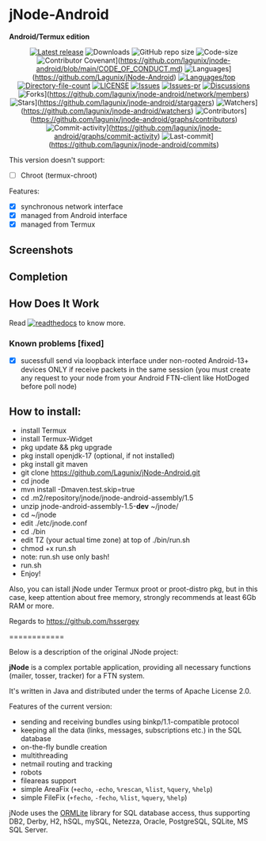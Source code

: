 # jNode-Android

**Android/Termux edition**

<div align="center">

[![Latest release](https://img.shields.io/github/v/release/lagunix/jnode-android?include_prereleases&label=latest%20release&style=for-the-badge)](https://github.com/lagunix/jnode-android/releases/latest)
![Downloads](https://img.shields.io/github/downloads/lagunix/jnode-android/total?style=for-the-badge)
![GitHub repo size](https://img.shields.io/github/repo-size/lagunix/jnode-android?style=for-the-badge)
![Code-size](https://shields.io/github/languages/code-size/lagunix/jnode-android?style=for-the-badge)
![Contributor Covenant](https://img.shields.io/badge/Contributor%20Covenant-2.1-4baaaa.svg?style=for-the-badge)](https://github.com/lagunix/jnode-android/blob/main/CODE_OF_CONDUCT.md)
![Languages](https://shields.io/github/languages/count/lagunix/jnode-android?style=for-the-badge)](https://github.com/Lagunix/jNode-Android)
[![Languages/top](https://shields.io/github/languages/top/lagunix/jnode-android?style=for-the-badge)](https://github.com/Lagunix/jNode-Android)
[![Directory-file-count](https://shields.io/github/directory-file-count/lagunix/jnode-android?style=for-the-badge)](https://github.com/lagunix/jnode-android)
[![LICENSE](https://img.shields.io/github/license/lagunix/jnode-android?color=blue&style=for-the-badge)](https://github.com/lagunix/jnode-android/blob/main/LICENSE)
[![Issues](https://shields.io/github/issues/Lagunix/jNode-Android?style=for-the-badge)](https://github.com/lagunix/jnode-android/issues)
[![Issues-pr](https://shields.io/github/issues-pr/Lagunix/jNode-Android?style=for-the-badge)](https://github.com/lagunix/jnode-android/pulls)
[![Discussions](https://shields.io/github/discussions/Lagunix/jNode-Android?style=for-the-badge)](https://github.com/Lagunix/jNode-Android/discussions)
![Forks](https://shields.io/github/forks/Lagunix/jNode-Android?style=for-the-badges)](https://github.com/lagunix/jnode-android/network/members)
![Stars](https://shields.io/github/stars/lagunix/jnode-android?style=for-the-badge)](https://github.com/lagunix/jnode-android/stargazers)
![Watchers](https://shields.io/github/watchers/lagunix/jnode-android?style=for-the-badge)](https://github.com/lagunix/jnode-android/watchers)
![Contributors](https://shields.io/github/contributors/lagunix/jnode-android?style=for-the-badge)](https://github.com/lagunix/jnode-android/graphs/contributors)
![Commit-activity](https://shields.io/github/commit-activity/w/lagunix/jnode-android?style=for-the-badge)](https://github.com/lagunix/jnode-android/graphs/commit-activity)
![Last-commit](https://shields.io/github/last-commit/Lagunix/jNode-Android?style=for-the-badge)](https://github.com/lagunix/jnode-android/commits)
</div>

This version doesn't support:

- [ ] Chroot (termux-chroot)

Features:

- [x] synchronous network interface
- [x] managed from Android interface
- [x] managed from Termux

## Screenshots

## Completion

## How Does It Work

Read
[![readthedocs](https://shields.io/readthedocs/lagunix/jnode-android)](https://jnode-android.readthedocs.io)
to know more.

### Known problems [fixed]
- [x] sucessfull send via loopback interface under non-rooted Android-13+ devices ONLY if receive packets in the same session (you must create any request to your node from your Android FTN-client like HotDoged before poll node)

## How to install:
* install Termux
* install Termux-Widget
* pkg update && pkg upgrade
* pkg install openjdk-17 (optional, if not installed)
* pkg install git maven
* git clone https://github.com/Lagunix/jNode-Android.git
* cd jnode
* mvn install -Dmaven.test.skip=true
* cd .m2/repository/jnode/jnode-android-assembly/1.5
* unzip jnode-android-assembly-1.5-**dev** ~/jnode/
* cd ~/jnode 
* edit ./etc/jnode.conf
* cd ./bin
* edit TZ (your actual time zone) at top of ./bin/run.sh
* chmod +x run.sh
* note: run.sh use only bash!
* run.sh
* Enjoy!

Also, you can istall jNode under Termux proot or proot-distro pkg, but in this case, keep attention about free memory, strongly recommends at least 6Gb RAM or more.

Regards to https://github.com/hssergey

============

Below is a description of the original JNode project:

**jNode** is a complex portable application, providing all necessary functions (mailer, tosser, tracker) for a FTN system.

It's written in Java and distributed under the terms of Apache License 2.0.

Features of the current version:
- sending and receiving bundles using binkp/1.1-compatible protocol
- keeping all the data (links, messages, subscriptions etc.) in the SQL database
- on-the-fly bundle creation
- multithreading
- netmail routing and tracking
- robots
- fileareas support
- simple AreaFix (`+echo`, `-echo`, `%rescan`, `%list`, `%query`, `%help`)
- simple FileFix (`+fecho`, `-fecho`, `%list`, `%query`, `%help`)

jNode uses the [ORMLite](http://ormlite.com) library for SQL database access, thus supporting DB2, Derby, H2, hSQL, mySQL, Netezza, Oracle, PostgreSQL, SQLite, MS SQL Server.

